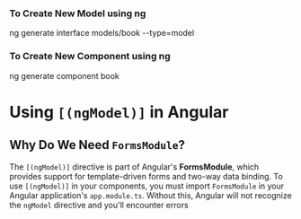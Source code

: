 ### To Create New Model using ng

ng generate interface models/book --type=model

### To Create New Component using ng

ng generate component book

# Using `[(ngModel)]` in Angular

## Why Do We Need `FormsModule`?

The `[(ngModel)]` directive is part of Angular's **FormsModule**, which provides support for template-driven forms and two-way data binding. To use `[(ngModel)]` in your components, you must import `FormsModule` in your Angular application's `app.module.ts`. Without this, Angular will not recognize the `ngModel` directive and you'll encounter errors


